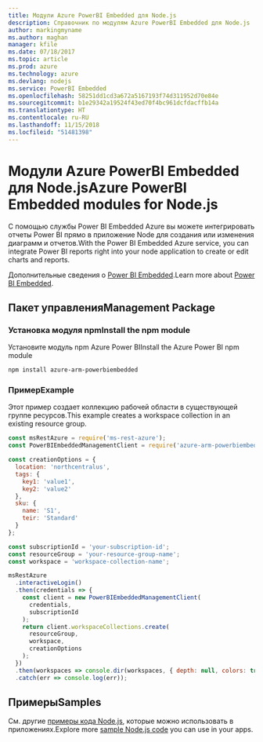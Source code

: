 ```yaml
---
title: Модули Azure PowerBI Embedded для Node.js
description: Справочник по модулям Azure PowerBI Embedded для Node.js
author: markingmyname
ms.author: maghan
manager: kfile
ms.date: 07/18/2017
ms.topic: article
ms.prod: azure
ms.technology: azure
ms.devlang: nodejs
ms.service: PowerBI Embedded
ms.openlocfilehash: 58251dd1cd3a672a5167193f74d311952d70e84e
ms.sourcegitcommit: b1e29342a19524f43ed70f4bc961dcfdacffb14a
ms.translationtype: HT
ms.contentlocale: ru-RU
ms.lasthandoff: 11/15/2018
ms.locfileid: "51481398"
---
```

# <a name="azure-powerbi-embedded-modules-for-nodejs"></a><span data-ttu-id="3d1ac-103">Модули Azure PowerBI Embedded для Node.js</span><span class="sxs-lookup"><span data-stu-id="3d1ac-103">Azure PowerBI Embedded modules for Node.js</span></span>

<span data-ttu-id="3d1ac-104">С помощью службы Power BI Embedded Azure вы можете интегрировать отчеты Power BI прямо в приложение Node для создания или изменения диаграмм и отчетов.</span><span class="sxs-lookup"><span data-stu-id="3d1ac-104">With the Power BI Embedded Azure service, you can integrate Power BI reports right into your node application to create or edit charts and reports.</span></span>

<span data-ttu-id="3d1ac-105">Дополнительные сведения о [Power BI Embedded](https://powerbi.microsoft.com/documentation/powerbi-developer-embedding/).</span><span class="sxs-lookup"><span data-stu-id="3d1ac-105">Learn more about [Power BI Embedded](https://powerbi.microsoft.com/documentation/powerbi-developer-embedding/).</span></span>

## <a name="management-package"></a><span data-ttu-id="3d1ac-106">Пакет управления</span><span class="sxs-lookup"><span data-stu-id="3d1ac-106">Management Package</span></span>

### <a name="install-the-npm-module"></a><span data-ttu-id="3d1ac-107">Установка модуля npm</span><span class="sxs-lookup"><span data-stu-id="3d1ac-107">Install the npm module</span></span>

<span data-ttu-id="3d1ac-108">Установите модуль npm Azure Power BI</span><span class="sxs-lookup"><span data-stu-id="3d1ac-108">Install the Azure Power BI npm module</span></span>

```bash
npm install azure-arm-powerbiembedded
```

### <a name="example"></a><span data-ttu-id="3d1ac-109">Пример</span><span class="sxs-lookup"><span data-stu-id="3d1ac-109">Example</span></span>

<span data-ttu-id="3d1ac-110">Этот пример создает коллекцию рабочей области в существующей группе ресурсов.</span><span class="sxs-lookup"><span data-stu-id="3d1ac-110">This example creates a workspace collection in an existing resource group.</span></span>

```javascript
const msRestAzure = require('ms-rest-azure');
const PowerBIEmbeddedManagementClient = require('azure-arm-powerbiembedded');

const creationOptions = {
  location: 'northcentralus',
  tags: {
    key1: 'value1',
    key2: 'value2'
  },
  sku: {
    name: 'S1',
    teir: 'Standard'
  }
};

const subscriptionId = 'your-subscription-id';
const resourceGroup = 'your-resource-group-name';
const workspace = 'workspace-collection-name';

msRestAzure
  .interactiveLogin()
  .then(credentials => {
    const client = new PowerBIEmbeddedManagementClient(
      credentials,
      subscriptionId
    );
    return client.workspaceCollections.create(
      resourceGroup,
      workspace,
      creationOptions
    );
  })
  .then(workspaces => console.dir(workspaces, { depth: null, colors: true }))
  .catch(err => console.log(err));
```

## <a name="samples"></a><span data-ttu-id="3d1ac-111">Примеры</span><span class="sxs-lookup"><span data-stu-id="3d1ac-111">Samples</span></span>

<span data-ttu-id="3d1ac-112">См. другие [примеры кода Node.js](https://azure.microsoft.com/resources/samples/?platform=nodejs), которые можно использовать в приложениях.</span><span class="sxs-lookup"><span data-stu-id="3d1ac-112">Explore more [sample Node.js code](https://azure.microsoft.com/resources/samples/?platform=nodejs) you can use in your apps.</span></span>
